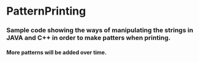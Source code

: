 # PatternPrinting
### Sample code showing the ways of manipulating the strings in JAVA and C++ in order to make patters when printing. 
#### More patterns will be added over time.
  
  
